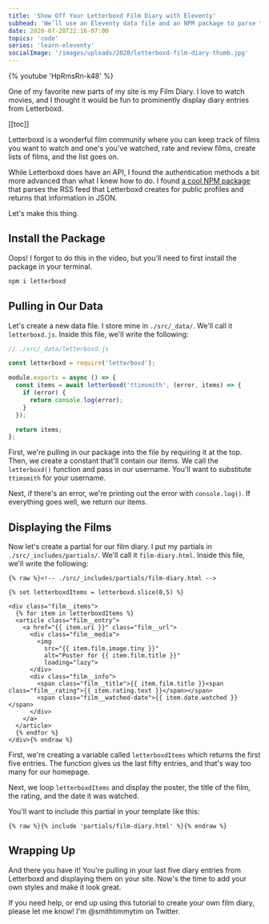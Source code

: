 ```yaml
---
title: 'Show Off Your Letterboxd Film Diary with Eleventy'
subhead: 'We’ll use an Eleventy data file and an NPM package to parse the Letterboxd RSS feed into JSON'
date: 2020-07-28T22:16-07:00
topics: 'code'
series: 'learn-eleventy'
socialImage: '/images/uploads/2020/letterboxd-film-diary-thumb.jpg'
---
```

{% youtube 'HpRmsRn-k48' %}

One of my favorite new parts of my site is my Film Diary. I love to watch movies, and I thought it would be fun to prominently display diary entries from Letterboxd.

[[toc]]

Letterboxd is a wonderful film community where you can keep track of films you want to watch and one's you've watched, rate and review films, create lists of films, and the list goes on.

While Letterboxd does have an API, I found the authentication methods a bit more advanced than what I knew how to do. I found [a cool NPM package](https://www.npmjs.com/package/letterboxd) that parses the RSS feed that Letterboxd creates for public profiles and returns that information in JSON.

Let's make this thing.

## Install the Package

Oops! I forgot to do this in the video, but you'll need to first install the package in your terminal.

```bash
npm i letterboxd
```

## Pulling in Our Data

Let's create a new data file. I store mine in `./src/_data/`. We'll call it `letterboxd.js`. Inside this file, we'll write the following:

```js
// ./src/_data/letterboxd.js

const letterboxd = require('letterboxd');

module.exports = async () => {
  const items = await letterboxd('ttimsmith', (error, items) => {
    if (error) {
      return console.log(error);
    }
  });

  return items;
};
```

First, we're pulling in our package into the file by requiring it at the top. Then, we create a constant that'll contain our items. We call the `letterboxd()` function and pass in our username. You'll want to substitute `ttimsmith` for your username.

Next, if there's an error, we're printing out the error with `console.log()`. If everything goes well, we return our items.

## Displaying the Films

Now let's create a partial for our film diary. I put my partials in `./src/_includes/partials/`. We'll call it `film-diary.html`. Inside this file, we'll write the following:

```twig
{% raw %}<!-- ./src/_includes/partials/film-diary.html -->

{% set letterboxdItems = letterboxd.slice(0,5) %}

<div class="film__items">
  {% for item in letterboxdItems %}
  <article class="film__entry">
    <a href="{{ item.uri }}" class="film__url">
      <div class="film__media">
        <img 
          src="{{ item.film.image.tiny }}"
          alt="Poster for {{ item.film.title }}"
          loading="lazy">
      </div>
      <div class="film__info">
        <span class="film__title">{{ item.film.title }}<span class="film__rating">{{ item.rating.text }}</span></span>
        <span class="film__watched-date">{{ item.date.watched }}</span>
      </div>
    </a>
  </article>
  {% endfor %}
</div>{% endraw %}
```

First, we're creating a variable called `letterboxdItems` which returns the first five entries. The function gives us the last fifty entries, and that's way too many for our homepage.

Next, we loop `letterboxdItems` and display the poster, the title of the film, the rating, and the date it was watched.

You'll want to include this partial in your template like this:

```twig
{% raw %}{% include 'partials/film-diary.html' %}{% endraw %}
```

## Wrapping Up

And there you have it! You're pulling in your last five diary entries from Letterboxd and displaying them on your site. Now's the time to add your own styles and make it look great.

If you need help, or end up using this tutorial to create your own film diary, please let me know! I'm @smithtimmytim on Twitter.
